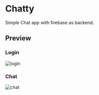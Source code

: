 # Chatty

Simple Chat app with firebase as backend.

## Preview

### Login

![login](https://gitlab.com/adnanahmady/react-firebase-chat-container-dockerized/-/raw/master/readme-files/login.png)

### Chat

![chat](https://gitlab.com/adnanahmady/react-firebase-chat-container-dockerized/-/raw/master/readme-files/chat.png)